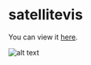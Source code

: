 # satellitevis

You can view it [here](http://ealmachar.github.io/projects/satellitevis/index.html).

![alt text](https://raw.githubusercontent.com/ealmachar/satellitevis/master/example.jpg "example")

